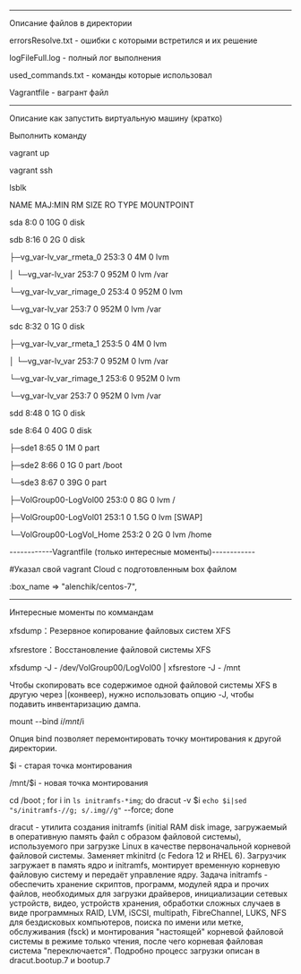 ------------------------------------------------------------
Описание файлов в директории

errorsResolve.txt - ошибки с которыми встретился и их решение

logFileFull.log - полный лог выполнения

used_commands.txt - команды которые использовал


Vagrantfile - вагрант файл

------------------------------------------------------------
Описание как запустить виртуальную машину (кратко)

Выполнить команду

vagrant up

vagrant ssh

 lsblk
 
NAME                       MAJ:MIN RM  SIZE RO TYPE MOUNTPOINT

sda                          8:0    0   10G  0 disk

sdb                          8:16   0    2G  0 disk

├─vg_var-lv_var_rmeta_0    253:3    0    4M  0 lvm

│ └─vg_var-lv_var          253:7    0  952M  0 lvm  /var

└─vg_var-lv_var_rimage_0   253:4    0  952M  0 lvm

  └─vg_var-lv_var          253:7    0  952M  0 lvm  /var
  
sdc                          8:32   0    1G  0 disk

├─vg_var-lv_var_rmeta_1    253:5    0    4M  0 lvm

│ └─vg_var-lv_var          253:7    0  952M  0 lvm  /var

└─vg_var-lv_var_rimage_1   253:6    0  952M  0 lvm

  └─vg_var-lv_var          253:7    0  952M  0 lvm  /var
  
sdd                          8:48   0    1G  0 disk

sde                          8:64   0   40G  0 disk

├─sde1                       8:65   0    1M  0 part

├─sde2                       8:66   0    1G  0 part /boot

└─sde3                       8:67   0   39G  0 part

  ├─VolGroup00-LogVol00    253:0    0    8G  0 lvm  /
  
  ├─VolGroup00-LogVol01    253:1    0  1.5G  0 lvm  [SWAP]
  
  └─VolGroup00-LogVol_Home 253:2    0    2G  0 lvm  /home
  


------------Vagrantfile (только интересные моменты)------------

#Указал свой vagrant Cloud с подготовленным box файлом

:box_name => "alenchik/centos-7",


------------------------------------------------------------

Интересные моменты по коммандам

xfsdump：Резервное копирование файловых систем XFS

xfsrestore：Восстановление файловой системы XFS

xfsdump -J - /dev/VolGroup00/LogVol00 | xfsrestore -J - /mnt

Чтобы скопировать все содержимое одной файловой системы XFS в другую через |(конвеер), нужно использовать опцию -J, чтобы подавить инвентаризацию дампа.


mount --bind $i /mnt/$i

Опция bind позволяет перемонтировать точку монтирования к другой директории.

$i - старая точка монтирования

/mnt/$i - новая точка монтирования


cd /boot ; for i in `ls initramfs-*img`; do dracut -v $i `echo $i|sed "s/initramfs-//g; s/.img//g"` --force; done

dracut - утилита создания initramfs (initial RAM disk image, загружаемый в оперативную память файл с образом файловой системы), используемого при загрузке Linux в качестве первоначальной корневой файловой системы. Заменяет mkinitrd (с Fedora 12 и RHEL 6). Загрузчик загружает в память ядро и initramfs, монтирует временную корневую файловую систему и передаёт управление ядру. Задача initramfs - обеспечить хранение скриптов, программ, модулей ядра и прочих файлов, необходимых для загрузки драйверов, инициализации сетевых устройств, видео, устройств хранения, обработки сложных случаев в виде программных RAID, LVM, iSCSI, multipath, FibreChannel, LUKS, NFS для бездисковых компьютеров, поиска по имени или метке, обслуживания (fsck) и монтирования "настоящей" корневой файловой системы в режиме только чтения, после чего корневая файловая система "переключается". Подробно процесс загрузки описан в dracut.bootup.7 и bootup.7
